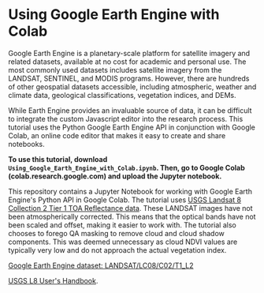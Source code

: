 # Using Google Earth Engine with Colab

Google Earth Engine is a planetary-scale platform for satellite imagery and related datasets, available at no cost for academic and personal use. The most commonly used datasets includes satellite imagery from the LANDSAT, SENTINEL, and MODIS programs. However, there are hundreds of other geospatial datasets accessible, including atmospheric, weather and climate data, geological classifications, vegetation indices, and DEMs.

While Earth Engine provides an invaluable source of data, it can be difficult to integrate the custom Javascript editor into the research process. This tutorial uses the Python Google Earth Engine API in conjunction with Google Colab, an online code editor that makes it easy to create and share notebooks. 

**To use this tutorial, download `Using_Google_Earth_Engine_with_Colab.ipynb`. Then, go to Google Colab (colab.research.google.com) and upload the Jupyter notebook.**

This repository contains a Jupyter Notebook for working with Google Earth Engine's Python API in Google Colab. The tutorial uses [USGS Landsat 8 Collection 2 Tier 1 TOA Reflectance data](https://developers.google.com/earth-engine/datasets/catalog/LANDSAT_LC08_C02_T1_TOA). These LANDSAT images have not been atmospherically corrected. This means that the optical bands have not been scaled and offset, making it easier to work with. The tutorial also chooses to forego QA masking to remove cloud and cloud shadow components. This was deemed unnecessary as cloud NDVI values are typically very low and do not approach the actual vegetation index.

[Google Earth Engine dataset: LANDSAT/LC08/C02/T1_L2](https://developers.google.com/earth-engine/datasets/catalog/LANDSAT_LC08_C02_T1_L2#description)

[USGS L8 User's Handbook](https://d9-wret.s3.us-west-2.amazonaws.com/assets/palladium/production/s3fs-public/atoms/files/LSDS-1574_L8_Data_Users_Handbook-v5.0.pdf).


